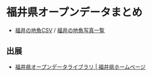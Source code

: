 # 福井県オープンデータまとめ

- [福井の地魚CSV](https://code4fukui.github.io/fukui-pref/fukuijizakana/fukuijizakana.csv) / [福井の地魚写真一覧](https://code4fukui.github.io/fukui-pref/fukuijizakana/)

## 出展

- [福井県オープンデータライブラリ | 福井県ホームページ](https://www.pref.fukui.lg.jp/doc/toukei-jouhou/opendata/)
